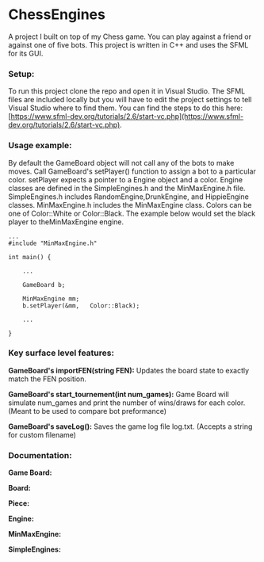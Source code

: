 # ChessEngines

A project I built on top of my Chess game. You can play against a friend or against one of five bots. This project is written in C++ and uses the SFML for its GUI.

### Setup:

To run this project clone the repo and open it in Visual Studio. The SFML files are included locally but you will have to edit the project settings to tell Visual Studio where to find them. You can find the steps to do this here: [https://www.sfml-dev.org/tutorials/2.6/start-vc.php](https://www.sfml-dev.org/tutorials/2.6/start-vc.php).

### Usage example:

By default the GameBoard object will not call any of the bots to make moves. Call GameBoard's setPlayer() function to assign a bot to a particular color. setPlayer expects a pointer to a Engine object and a color. Engine classes are defined in the SimpleEngines.h and the MinMaxEngine.h file. SimpleEngines.h includes RandomEngine,DrunkEngine, and HippieEngine classes. MinMaxEngine.h includes the MinMaxEngine class. Colors can be one of Color::White or Color::Black. The example below would set the black player to theMinMaxEngine engine.

```
...
#include "MinMaxEngine.h"

int main() {

    ...

    GameBoard b;

    MinMaxEngine mm;
    b.setPlayer(&mm,   Color::Black);

    ...

}
```

### Key surface level features:

**GameBoard's importFEN(string FEN):** Updates the board state to exactly match the FEN position.

**GameBoard's start_tournement(int num_games):** Game Board will simulate num_games and print the number of wins/draws for each color. (Meant to be used to compare bot preformance)

**GameBoard's saveLog():** Saves the game log file log.txt. (Accepts a string for custom filename)

### Documentation:

**Game Board:**


**Board:**


**Piece:**


**Engine:**


**MinMaxEngine:**


**SimpleEngines:**
